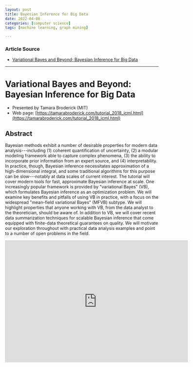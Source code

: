 ```yaml
---
layout: post
title: Bayesian Inference for Big Data
date: 2022-04-08
categories: [computer science]
tags: [machine learning, graph mining]

---
```


### Article Source

* [Variational Bayes and Beyond; Bayesian Inference for Big Data](https://www.youtube.com/watch?v=Moo4-KR5qNg)


---

# Variational Bayes and Beyond: Bayesian Inference for Big Data

* Presented by Tamara Broderick (MIT)
* Web page: [https://tamarabroderick.com/tutorial_2018_icml.html](https://tamarabroderick.com/tutorial_2018_icml.html)

## Abstract

Bayesian methods exhibit a number of desirable properties for modern data analysis---including (1) coherent quantification of uncertainty, (2) a modular modeling framework able to capture complex phenomena, (3) the ability to incorporate prior information from an expert source, and (4) interpretability. In practice, though, Bayesian inference necessitates approximation of a high-dimensional integral, and some traditional algorithms for this purpose can be slow---notably at data scales of current interest. The tutorial will cover modern tools for fast, approximate Bayesian inference at scale. One increasingly popular framework is provided by "variational Bayes" (VB), which formulates Bayesian inference as an optimization problem. We will examine key benefits and pitfalls of using VB in practice, with a focus on the widespread "mean-field variational Bayes" (MFVB) subtype. We will highlight properties that anyone working with VB, from the data analyst to the theoretician, should be aware of. In addition to VB, we will cover recent data summarization techniques for scalable Bayesian inference that come equipped with finite-data theoretical guarantees on quality. We will motivate our exploration throughout with practical data analysis examples and point to a number of open problems in the field.


<iframe width="600" height="400" src="https://www.youtube.com/embed/Moo4-KR5qNg" title="YouTube video player" frameborder="0" allow="accelerometer; autoplay; clipboard-write; encrypted-media; gyroscope; picture-in-picture" allowfullscreen></iframe>
